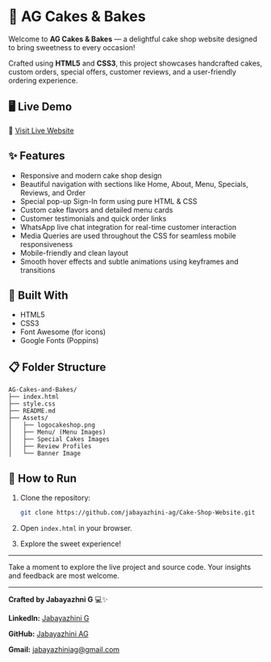 # 🍰 AG Cakes & Bakes

Welcome to **AG Cakes & Bakes** — a delightful cake shop website designed to bring sweetness to every occasion!  

Crafted using **HTML5** and **CSS3**, this project showcases handcrafted cakes, custom orders, special offers, customer reviews, and a user-friendly ordering experience.

## 🖥️ Live Demo
🔗 [Visit Live Website](https://ag-cakes-and-bakes.netlify.app/)

## ✨ Features
- Responsive and modern cake shop design
- Beautiful navigation with sections like Home, About, Menu, Specials, Reviews, and Order
- Special pop-up Sign-In form using pure HTML & CSS
- Custom cake flavors and detailed menu cards
- Customer testimonials and quick order links
- WhatsApp live chat integration for real-time customer interaction
- Media Queries are used throughout the CSS for seamless mobile responsiveness
- Mobile-friendly and clean layout
- Smooth hover effects and subtle animations using keyframes and transitions

## 📂 Built With
- HTML5
- CSS3
- Font Awesome (for icons)
- Google Fonts (Poppins)

## 📋 Folder Structure

  ```
  AG-Cakes-and-Bakes/
  ├── index.html
  ├── style.css
  ├── README.md
  ├── Assets/
  │   ├── logocakeshop.png
  │   ├── Menu/ (Menu Images)
  │   ├── Special Cakes Images
  │   ├── Review Profiles
  │   └── Banner Image
  ```

## 🚀 How to Run
 1. Clone the repository:
    ```bash
    git clone https://github.com/jabayazhini-ag/Cake-Shop-Website.git

 2. Open `index.html` in your browser.

 3. Explore the sweet experience!

 ---

 Take a moment to explore the live project and source code. Your insights and feedback are most welcome.

  ---

  **Crafted by Jabayazhni G** 💻✨

  **LinkedIn:** [Jabayazhini G](https://www.linkedin.com/in/jabayazhini-ag/)  
 
  **GitHub:** [Jabayazhini AG](https://github.com/jabayazhini-ag)
 
  **Gmail:** jabayazhiniag@gmail.com

